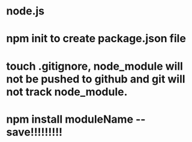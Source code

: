 # node.js

# npm init to create package.json file
# touch .gitignore, node_module will not be pushed to github and git will not track node_module.
# npm install moduleName --save!!!!!!!!!
